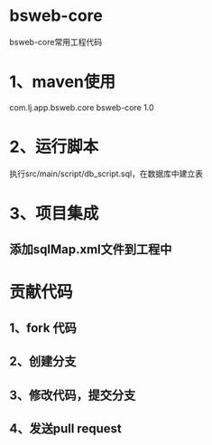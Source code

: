 # bsweb-core
bsweb-core常用工程代码

# 1、maven使用
  <depenency>com.lj.app.bsweb.core</depency>
  <artictId>bsweb-core</depecy>
  <version>1.0</version>

# 2、运行脚本
执行src/main/script/db_script.sql，在数据库中建立表

# 3、项目集成

## 添加sqlMap.xml文件到工程中

# 贡献代码
## 1、fork  代码
## 2、创建分支
## 3、修改代码，提交分支
## 4、发送pull request
